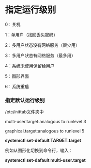 # 指定运行级别

0：关机

1：单用户（找回丢失密码）

2：多用户状态没有网络服务（很少用）

3：多用户状态有网络服务（最多用）

4：系统未使用保留给用户

5：图形界面

6：系统重启

### 指定默认运行级别

/etc/inittab文件夹中

multi-user.target:analogous to runlevel 3

graphical.target:analogous to runlevel 5

**systemctl set-default TARGET.target**

例如从图形化切换到命令行，输入：

**systemctl set-dafault multi-user.target**